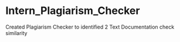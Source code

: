 # Intern_Plagiarism_Checker
Created Plagiarism Checker to identified 2 Text Documentation check similarity
